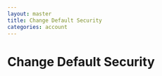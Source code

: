 ```yaml
---
layout: master
title: Change Default Security
categories: account
---
```


# Change Default Security
